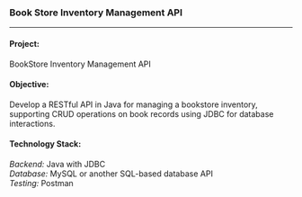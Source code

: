 ### Book Store Inventory Management API #
___
#### Project:
BookStore Inventory Management API
#### Objective:
Develop a RESTful API in Java for managing a bookstore inventory, supporting CRUD operations on book records using JDBC for database interactions.
#### Technology Stack:
_Backend:_ Java with JDBC\
_Database:_ MySQL or another SQL-based database API\
_Testing:_ Postman
